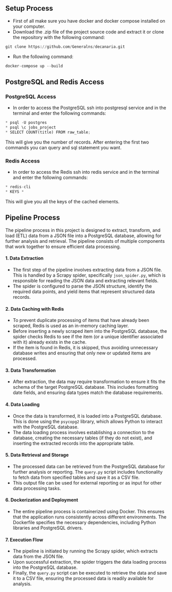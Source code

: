 ## Setup Process

* First of all make sure you have docker and docker compose installed on your computer.
* Download the .zip file of the project source code and extract it or clone the repository with the following command:
```python
git clone https://github.com/Generalns/decanaria.git
```
* Run the following command:
```python
docker-compose up --build
```

## PostgreSQL and Redis Access
### PostgreSQL Access
* In order to access the PostgreSQL ssh into postgresql service and in the terminal and enter the following commands:
```python
* psql -U postgres
* psql \c jobs_project
* SELECT COUNT(title) FROM raw_table;
```
This will give you the number of records. After entering the first two commands you can query and sql statement you want.

### Redis Access

* In order to access the Redis ssh into redis service and in the terminal and enter the following commands:
```python
* redis-cli
* KEYS *
```
This will give you all the keys of the cached elements.


## Pipeline Process

The pipeline process in this project is designed to extract, transform, and load (ETL) data from a JSON file into a PostgreSQL database, allowing for further analysis and retrieval. The pipeline consists of multiple components that work together to ensure efficient data processing.

#### 1. **Data Extraction**

-   The first step of the pipeline involves extracting data from a JSON file. This is handled by a Scrapy spider, specifically `json_spider.py`, which is responsible for reading the JSON data and extracting relevant fields.
-   The spider is configured to parse the JSON structure, identify the required data points, and yield items that represent structured data records.

#### 2. **Data Caching with Redis**

-   To prevent duplicate processing of items that have already been scraped, Redis is used as an in-memory caching layer.
-   Before inserting a newly scraped item into the PostgreSQL database, the spider checks Redis to see if the item (or a unique identifier associated with it) already exists in the cache.
-   If the item is found in Redis, it is skipped, thus avoiding unnecessary database writes and ensuring that only new or updated items are processed.

#### 3. **Data Transformation**

-   After extraction, the data may require transformation to ensure it fits the schema of the target PostgreSQL database. This includes formatting date fields, and ensuring data types match the database requirements.

#### 4. **Data Loading**

-   Once the data is transformed, it is loaded into a PostgreSQL database. This is done using the `psycopg2` library, which allows Python to interact with the PostgreSQL database.
-   The data loading process involves establishing a connection to the database, creating the necessary tables (if they do not exist), and inserting the extracted records into the appropriate table.

#### 5. **Data Retrieval and Storage**

-   The processed data can be retrieved from the PostgreSQL database for further analysis or reporting. The `query.py` script includes functionality to fetch data from specified tables and save it as a CSV file.
-   This output file can be used for external reporting or as input for other data processing tasks.

#### 6. **Dockerization and Deployment**

-   The entire pipeline process is containerized using Docker. This ensures that the application runs consistently across different environments. The Dockerfile specifies the necessary dependencies, including Python libraries and PostgreSQL drivers.

#### 7. **Execution Flow**

-   The pipeline is initiated by running the Scrapy spider, which extracts data from the JSON file.
-   Upon successful extraction, the spider triggers the data loading process into the PostgreSQL database.
-   Finally, the `query.py` script can be executed to retrieve the data and save it to a CSV file, ensuring the processed data is readily available for analysis.
